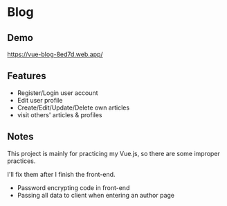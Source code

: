 # Blog

## Demo

  https://vue-blog-8ed7d.web.app/

## Features

  -  Register/Login user account
  -  Edit user profile
  -  Create/Edit/Update/Delete own articles
  -  visit others' articles & profiles

## Notes
  This project is mainly for practicing my Vue.js, so there are some improper practices.

  I'll fix them after I finish the front-end.

  - Password encrypting code in front-end
  - Passing all data to client when entering an author page
